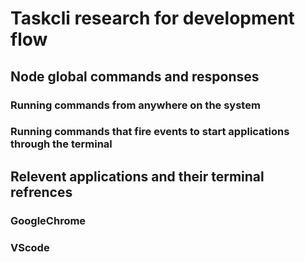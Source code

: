# Taskcli research for development flow

## Node global commands and responses
### Running commands from anywhere on the system
### Running commands that fire events to start applications through the terminal

## Relevent applications and their terminal refrences
### GoogleChrome
### VScode